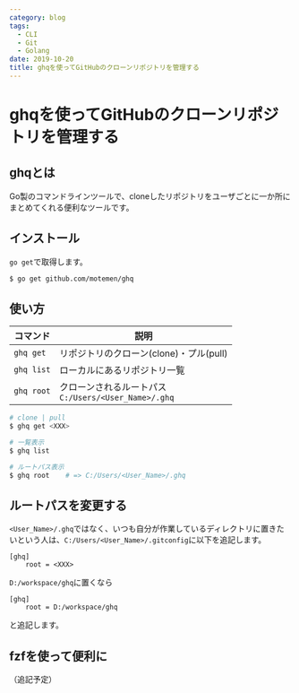 ```yaml
---
category: blog
tags:
  - CLI
  - Git
  - Golang
date: 2019-10-20
title: ghqを使ってGitHubのクローンリポジトリを管理する
---
```


# ghqを使ってGitHubのクローンリポジトリを管理する

## ghqとは

Go製のコマンドラインツールで、cloneしたリポジトリをユーザごとに一か所にまとめてくれる便利なツールです。

## インストール

`go get`で取得します。

```sh
$ go get github.com/motemen/ghq
```

## 使い方

| コマンド   | 説明                                                      |
| ---------- | --------------------------------------------------------- |
| `ghq get`  | リポジトリのクローン(clone)・プル(pull)                   |
| `ghq list` | ローカルにあるリポジトリ一覧                              |
| `ghq root` | クローンされるルートパス<br />`C:/Users/<User_Name>/.ghq` |

```sh
# clone | pull
$ ghq get <XXX>

# 一覧表示
$ ghq list

# ルートパス表示
$ ghq root    # => C:/Users/<User_Name>/.ghq
```

## ルートパスを変更する

`<User_Name>/.ghq`ではなく、いつも自分が作業しているディレクトリに置きたいという人は、`C:/Users/<User_Name>/.gitconfig`に以下を追記します。

```
[ghq]
	root = <XXX>
```

`D:/workspace/ghq`に置くなら

```
[ghq]
	root = D:/workspace/ghq
```

と追記します。

## fzfを使って便利に

（追記予定）